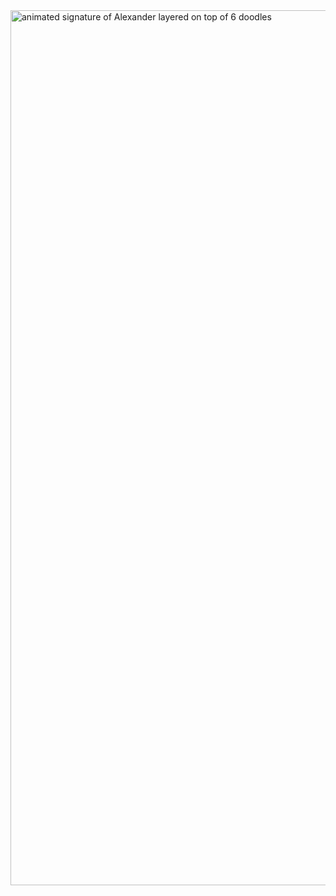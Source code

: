 <img src="https://alexanderliu.com/api/internal/github-profile/gif" alt="animated signature of Alexander layered on top of 6 doodles" width="2080" height="1400">
